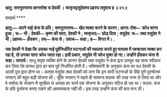 **भ्रातु: समनुतप्तस्य क्षान्तरोषा च देवकी ।** **व्यसृजद्वसुदेवश्च प्रहस्य तमुवाच ह ॥ २५॥** 

शब्दार्थ **** 

**भ्रातु:—** **अपने भाई कंस के प्रति** **; समनुतप्तस्य—** **खेद व्यक्त करने के कारण** **; क्षान्त-रोषा—** **क्रोध शान्त हुआ** **; च—** **भी** **;** **देवकी—** **कृष्ण की माता, देवकी ने** **; व्यसृजत्—** **छोड़ दिया** **; वसुदेव: च—** **तथा वसुदेव ने भी** **; प्रहस्य—** **हँसकर** **; तम्—** **कंस से** **;** **उवाच—** **कहा** **; ह—** **विगत में।** **.** 

**जब देवकी ने देखा कि उसका भाई पूर्वनिर्धारित घटनाओं की व्यालया करते हुए वास्तव में** **पश्चात्ताप व्यक्त कर रहा है, तो उनका सारा क्रोध जाता रहा। इसी प्रकार, वसुदेव भी क्रोध मुक्त** **हो गए। उन्होंने हँसकर कंस से कहा।** **तात्पर्य :** साधु सदृश व्यक्ति होने के कारण देवकी तथा वसुदेव ने कंस द्वारा प्रस्तुत यह सत्य स्वीकार कर लिया कि प्रारब्ध द्वारा हर बात पूर्व निर्धारित होती है। भविष्यवाणी के अनुसार कंस का वध देवकी के आठवें पुत्र द्वारा होना था। अतएव वसुदेव तथा देवकी को लगा कि इन सारी घटनाओं के पीछे पूर्ण पुरुषोत्तम भगवान् की बहुत बड़ी योजना थी। चूँकि भगवान् ने पहले ही सामान्य बालक की तरह जन्म ले लिया था और वे यशोदा के संरक्षण में सुरक्षित थे अतएव हर कार्य एक योजना के अनुसार घटित हो रहा था। फलत: कंस के प्रति दुर्भावना बनाए रखने की आवश्यकता नहीं थी। इस तरह उन्होंने कंस की बात मान ली।  